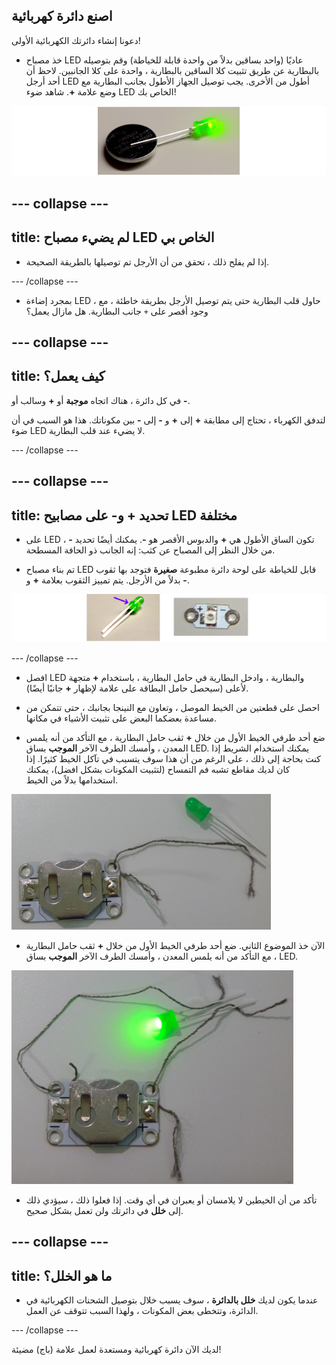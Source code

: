 ## اصنع دائرة كهربائية

دعونا إنشاء دائرتك الكهربائية الأولى!

+ خذ مصباح LED عاديًا (واحد بساقين بدلاً من واحدة قابلة للخياطة) وقم بتوصيله بالبطارية عن طريق تثبيت كلا الساقين بالبطارية ، واحدة على كلا الجانبين. لاحظ أن أحد أرجل LED أطول من الأخرى. يجب توصيل الجهاز الأطول بجانب البطارية مع وضع علامة **+**. شاهد ضوء LED الخاص بك!

![](images/LED_battery_140_291_650.png)

--- collapse ---
---
title: لم يضيء مصباح LED الخاص بي
---

+ إذا لم يفلح ذلك ، تحقق من أن الأرجل تم توصيلها بالطريقة الصحيحة.

--- /collapse ---

+ بمجرد إضاءة LED ، حاول قلب البطارية حتى يتم توصيل الأرجل بطريقة خاطئة ، مع وجود أقصر على `+` جانب البطارية. هل مازال يعمل؟

--- collapse ---
---
title: كيف يعمل؟
---

في كل دائرة ، هناك اتجاه **موجبة** أو **+** وسالب أو **-**.

لتدفق الكهرباء ، تحتاج إلى مطابقة **+** إلى **+** و **-** إلى **-** بين مكوناتك. هذا هو السبب في أن ضوء LED لا يضيء عند قلب البطارية.

--- /collapse ---

--- collapse ---
---
title: تحديد + و- على مصابيح LED مختلفة
---

+ على LED ، تكون الساق الأطول هي **+** والدبوس الأقصر هو **-**. يمكنك أيضًا تحديد **-** من خلال النظر إلى المصباح عن كثب: إنه الجانب ذو الحافة المسطحة.

+ تم بناء مصباح LED قابل للخياطة على لوحة دائرة مطبوعة **صغيرة** فتوجد بها ثقوب بدلاً من الأرجل. يتم تمييز الثقوب بعلامة **+** و **-**.

![](images/LEDs_pos_neg_100_650.png)

--- /collapse ---

+ افصل LED والبطارية ، وادخل البطارية في حامل البطارية ، باستخدام **+** متجهة لأعلى (سيحصل حامل البطاقة على علامة لإظهار **+** جانبًا أيضًا).

+ احصل على قطعتين من الخيط الموصل ، وتعاون مع النينجا بجانبك ، حتى تتمكن من مساعدة بعضكما البعض على تثبيت الأشياء في مكانها.

+ ضع أحد طرفي الخيط الأول من خلال **+** ثقب حامل البطارية ، مع التأكد من أنه يلمس المعدن ، وأمسك الطرف الآخر **الموجب** بساق LED. يمكنك استخدام الشريط إذا كنت بحاجة إلى ذلك ، على الرغم من أن هذا سوف يتسبب في تآكل الخيط كثيرًا. إذا كان لديك مقاطع تشبه فم التمساح (لتثبيت المكونات بشكل افضل)، يمكنك استخدامها بدلاً من الخيط.

![](images/circuit_thread_pos.png)

+ الآن خذ الموضوع الثاني. ضع أحد طرفي الخيط الأول من خلال **+** ثقب حامل البطارية ، مع التأكد من أنه يلمس المعدن ، وأمسك الطرف الآخر **الموجب** بساق LED.

![](images/circuit_thread_complete.png)

+ تأكد من أن الخيطين لا يلامسان أو يعبران في أي وقت. إذا فعلوا ذلك ، سيؤدي ذلك إلى **خلل** في دائرتك ولن تعمل بشكل صحيح.

--- collapse ---
---
title: ما هو الخلل؟
---

+ عندما يكون لديك **خلل بالدائرة** ، سوف يسبب خلال بتوصيل الشحنات الكهربائية في الدائرة، وتتخطى بعض المكونات ، ولهذا السبب تتوقف عن العمل.

--- /collapse ---

لديك الآن دائرة كهربائية ومستعدة لعمل علامة (باج) مضيئة!
